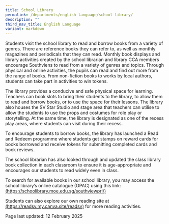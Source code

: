 ```yaml
---
title: School Library
permalink: /departments/english-language/school-library/
description: ""
third_nav_title: English Language
variant: markdown
---
```

<p>Students visit the school library to read and borrow books from a variety of genres. There are reference books they can refer to, as well as monthly magazines and periodicals that they can read. Monthly book displays and library activities created by the school librarian and library CCA members encourage Southviens to read from a variety of genres and topics. Through physical and online activities, the pupils can read and find out more from the range of books. From non-fiction books to works by local authors, students can take part in activities to win tokens.</p>

<p>The library provides a conducive and safe physical space for learning. Teachers can book slots to bring their students to the library, to allow them to read and borrow books, or to use the space for their lessons. The library also houses the SV Star Studio and stage area that teachers can utilise to allow the students to use the props and costumes for role play or storytelling. At the same time, the library is designated as one of the recess play areas, where students can visit during their recess.</p>

<p>To encourage students to borrow books, the library has launched a Read and Redeem programme where students get stamps on reward cards for books borrowed and receive tokens for submitting completed cards and book reviews.</p>

<p>The school librarian has also looked through and updated the class library book collection in each classroom to ensure it is age-appropriate and encourages our students to read widely even in class.</p>

<p>To search for available books in our school library, you may access the school library’s online catalogue (OPAC) using this link: <a href="https://schoolibrary.moe.edu.sg/southviewpri/" target="_blank" rel="noopener">(https://schoolibrary.moe.edu.sg/southviewpri/)</a>
</p>
<p>Students can also explore our own reading site at <a href="https://readsv.my.canva.site/readsv" target="_blank" rel="noopener">(https://readsv.my.canva.site/readsv)</a> for more reading activities.
</p><p>Page last updated: 12 February 2025</p>